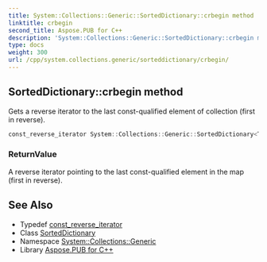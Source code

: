 ```yaml
---
title: System::Collections::Generic::SortedDictionary::crbegin method
linktitle: crbegin
second_title: Aspose.PUB for C++
description: 'System::Collections::Generic::SortedDictionary::crbegin method. Gets a reverse iterator to the last const-qualified element of collection (first in reverse) in C++.'
type: docs
weight: 300
url: /cpp/system.collections.generic/sorteddictionary/crbegin/
---
```

## SortedDictionary::crbegin method


Gets a reverse iterator to the last const-qualified element of collection (first in reverse).

```cpp
const_reverse_iterator System::Collections::Generic::SortedDictionary<TKey, TValue>::crbegin() const noexcept
```


### ReturnValue

A reverse iterator pointing to the last const-qualified element in the map (first in reverse).

## See Also

* Typedef [const_reverse_iterator](../const_reverse_iterator/)
* Class [SortedDictionary](../)
* Namespace [System::Collections::Generic](../../)
* Library [Aspose.PUB for C++](../../../)
